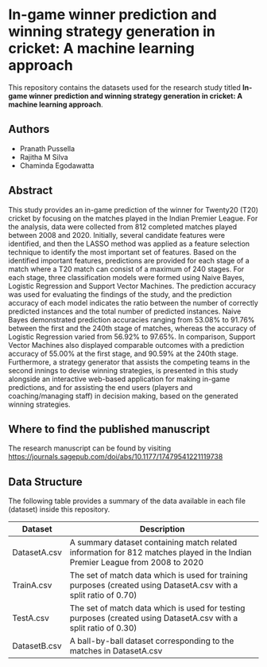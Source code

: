 # In-game winner prediction and winning strategy generation in cricket: A machine learning approach

This repository contains the datasets used for the research study titled **In-game winner prediction and winning strategy generation in cricket: A machine learning approach**. 

## Authors
- Pranath Pussella
- Rajitha M Silva
- Chaminda Egodawatta

## Abstract

This study provides an in-game prediction of the winner for Twenty20 (T20) cricket by focusing on the matches played in the Indian Premier League. For the analysis, data were collected from 812 completed matches played between 2008 and 2020. Initially, several candidate features were identified, and then the LASSO method was applied as a feature selection technique to identify the most important set of features. Based on the identified important features, predictions are provided for each stage of a match where a T20 match can consist of a maximum of 240 stages. For each stage, three classification models were formed using Naive Bayes, Logistic Regression and Support Vector Machines. The prediction accuracy was used for evaluating the findings of the study, and the prediction accuracy of each model indicates the ratio between the number of correctly predicted instances and the total number of predicted instances. Naive Bayes demonstrated prediction accuracies ranging from 53.08% to 91.76% between the first and the 240th stage of matches, whereas the accuracy of Logistic Regression varied from 56.92% to 97.65%. In comparison, Support Vector Machines also displayed comparable outcomes with a prediction accuracy of 55.00% at the first stage, and 90.59% at the 240th stage. Furthermore, a strategy generator that assists the competing teams in the second innings to devise winning strategies, is presented in this study alongside an interactive web-based application for making in-game predictions, and for assisting the end users (players and coaching/managing staff) in decision making, based on the generated winning strategies.

## Where to find the published manuscript
The research manuscript can be found by visiting https://journals.sagepub.com/doi/abs/10.1177/17479541221119738

## Data Structure

The following table provides a summary of the data available in each file (dataset) inside this repository. 

|Dataset| Description |
|--|--|
| DatasetA.csv | A summary dataset containing match related information for 812 matches played in the Indian Premier League from 2008 to 2020 |
| TrainA.csv | The set of match data which is used for training purposes (created using DatasetA.csv with a split ratio of 0.70) |
| TestA.csv | The set of match data which is used for testing purposes (created using DatasetA.csv with a split ratio of 0.30) |
| DatasetB.csv | A ball-by-ball dataset corresponding to the matches in DatasetA.csv |
